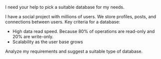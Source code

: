 I need your help to pick a suitable database for my needs.

I have a social project with millions of users. We store profiles, posts, and connections between users. Key criteria for a database:
- High data read speed. Because 80% of operations are read-only and 20% are write-only.
- Scalability as the user base grows

Analyze my requirements and suggest a suitable type of database.